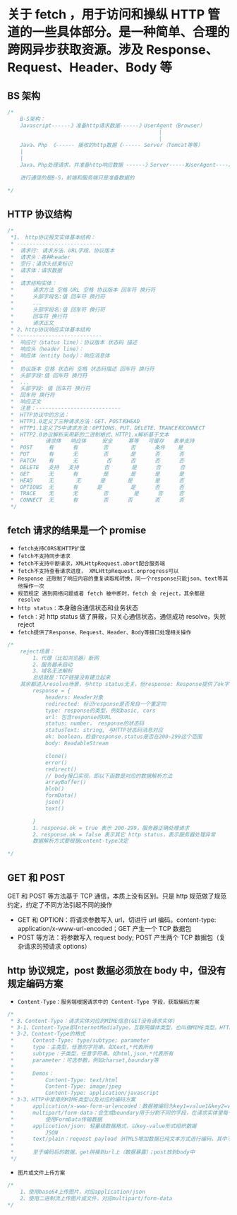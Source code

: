 # 关于 fetch ，用于访问和操纵 HTTP 管道的一些具体部分。是一种简单、合理的跨网异步获取资源。涉及 Response、Request、Header、Body 等

## BS 架构

```js
/*
    B-S架构：
    Javascript------》准备http请求数据------》UserAgent（Browser）
                                                |
                                                |
    Java、Php 《------ 接收的http数据《------ Server（Tomcat等等）
    |
    |
    Java、Php处理请求，并准备http响应数据 ------》Server-----》UserAgent----》Javascript

    进行通信的是B-S，前端和服务端只是准备数据的

*/
```

## HTTP 协议结构

```js
/*
 *1、 http协议报文实体基本结构：
 * ---------------------------
 *  请求行: 请求方法、URL字段、协议版本
 *  请求头：各种header
 *  空行：请求头结束标识
 *  请求体：请求数据
 *
 *  请求结构实体：
 *      请求方法 空格 URL 空格 协议版本 回车符 换行符
 *      头部字段名:值 回车符 换行符
 *      ...
 *      头部字段名:值 回车符 换行符
 *      回车符 换行符
 *      请求正文
 * 2、http协议响应实体基本结构
 * ---------------------------
 *  响应行（status line）：协议版本 状态码 描述
 *  响应头（header line）：
 *  响应体（entity body）：响应消息体
 *
 *  协议版本 空格 状态码 空格 状态码描述 回车符 换行符
 *  头部字段:值 回车符 换行符
 *  ...
 *  头部字段: 值 回车符 换行符
 *  回车符 换行符
 *  响应正文
 *  注意：---------------------------
 *  HTTP协议中的方法：
 *  HTTP1.0定义了三种请求方法：GET、POST和HEAD
 *  HTTP1.1定义了5中请求方法：OPTIONS、PUT、DELETE、TRANCE和CONNECT
 *  HTTP2.0协议解析采用新的二进制格式，HTTP1.x解析基于文本
 *          请求体   响应体     安全     幂等   可缓存   表单支持
 *  POST     有      有        否       否      条件    是
 *  PUT      有      无        否       是      否      否
 *  PATCH    有      无         否      否      否      否
 *  DELETE   支持   支持        否       是      否      否
 *  GET      无      有        是       是      是      是
 *  HEAD     无       无      是       是       是      否
 *  OPTIONS  无      有      是         是      否      否
 *  TRACE    无      无        否        是      否     否
 *  CONNECT  无      有        否      否       否      否
 */
```

## fetch 请求的结果是一个 promise

- `fetch支持CORS和HTTP扩展`
- `fetch不支持同步请求`
- `fetch不支持中断请求，XMLHttpRequest.abort配合服务端`
- `fetch不支持查看请求进度， XMLHttpRequest.onprogress可以`
- `Response 还限制了响应内容的重复读取和转换，同一个response只能json、text等其他操作一次`
- `规范规定 遇到网络问题或者 fetch 被中断时，fetch 会 reject，其余都是 resolve`
- `http status：`本身融合通信状态和业务状态
- `fetch：`对 http status 做了屏蔽，只关心通信状态。通信成功 resolve，失败 reject
- `fetch提供了Response、Request、Header、Body等接口处理相关操作`

```js
/*
    reject场景：
        1、代理（比如浏览器）断网
        2、服务器未启动
        3、域名无法解析
        总结就是：TCP链接没有建立起来
    其余都进入resolve场景，与http status无关，但response: Response提供了ok字段，用来判断http status状态
        response = {
            headers: Header对象
            redirected: 标识response是否来自一个重定向
            type: response的类型，例如basic, cors
            url: 包含response的URL
            status: number， response的状态码
            statusText: string, 与HTTP状态码消息对应
            ok: boolean，检查response.status是否在200-299这个范围
            body: ReadableStream

            clone()
            error()
            redirect()
            // body接口实现，即以下函数是对应的数据解析方法
            arrayBuffer()
            blob()
            formData()
            json()
            text()

        }
        1、response.ok = true 表示 200-299，服务器正确处理请求
        2、response.ok = false 表示其它 http status，表示服务器处理异常
        数据解析方式要根据content-type决定

*/
```

## GET 和 POST

GET 和 POST 等方法基于 TCP 通信，本质上没有区别。只是 http 规范做了规范约定，约定了不同方法引起不同的操作

- GET 和 OPTION：将请求参数写入 url，切进行 url 编码。content-type: application/x-www-url-encoded；GET 产生一个 TCP 数据包
- POST 等方法：将参数写入 request body; POST 产生两个 TCP 数据包（复杂请求的预请求 options）

## http 协议规定，post 数据必须放在 body 中，但没有规定编码方案

- `Content-Type：服务端根据请求中的 Content-Type 字段，获取编码方案`

```js
/*
 * 3、Content-Type：请求实体对应的MIME信息(GET没有请求实体)
 * 3-1、Content-Type即InternetMediaType，互联网媒体类型，也叫做MIME类型。HTTP在网络上传输数据对象时，会打上MIME的数据格式标签，用于区分数据类型
 * 3-2、Content-Type的格式
 *      Content-Type: type/subtype; parameter
 *      type：主类型，任意的字符串。如text,*代表所有
 *      subtype：子类型，任意字符串。如html,json,*代表所有
 *      parameter：可选参数，例如charset,boundary等
 *
 *      Demos：
 *          Content-Type: text/html
 *          Content-Type: image/jpeg
 *          Content-Type: application/javascript
 * 3-3、HTTP中常用的MIME类型以及对应的编码方案
 *      application/x-www-form-urlencoded：数据被编码为key1=value1&key2=value2形式
 *      multipart/form-data：会生成boundary用于分割不同的字段，在请求实体里每个参数以------boundary开始，然后附加信息和参数名，然后是空行，最后是参数内容
 *          使用FormData传输数据
 *      applicetion/json: 轻量级数据格式，以key-value形式组织数据
 *          JSON
 *      text/plain：request payload（HTML5增加数据已纯文本方式进行编码，其中不含任何空间或格式字符
 *
 *      至于编码后的数据，get拼接到url上（数据暴露）；post放到body中
 */
```

- `图片或文件上传方案`

```js
/*
    1、使用base64上传图片，对应application/json
    2、使用二进制流上传图片或文件，对应multipart/form-data
*/
```
